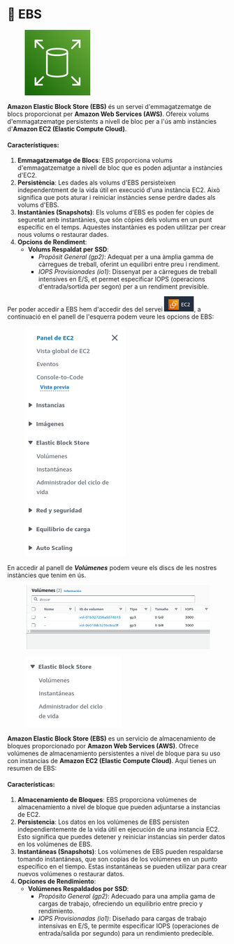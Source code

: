 # 📀 EBS

<figure><img src=".gitbook/assets/image (8).png" alt="" width="150"><figcaption></figcaption></figure>

**Amazon Elastic Block Store (EBS)** és un servei d'emmagatzematge de blocs proporcionat per **Amazon Web Services (AWS)**. Ofereix volums d'emmagatzematge persistents a nivell de bloc per a l'ús amb instàncies d'**Amazon EC2 (Elastic Compute Cloud)**.

#### Característiques:

1. **Emmagatzematge de Blocs**: EBS proporciona volums d'emmagatzematge a nivell de bloc que es poden adjuntar a instàncies d'EC2.
2. **Persistència**: Les dades als volums d'EBS persisteixen independentment de la vida útil en execució d'una instància EC2. Això significa que pots aturar i reiniciar instàncies sense perdre dades als volums d'EBS.
3. **Instantànies (Snapshots)**: Els volums d'EBS es poden fer còpies de seguretat amb instantànies, que són còpies dels volums en un punt específic en el temps. Aquestes instantànies es poden utilitzar per crear nous volums o restaurar dades.
4. **Opcions de Rendiment**:
   * **Volums Respaldat per SSD**:
     * _Propòsit General (gp2)_: Adequat per a una àmplia gamma de càrregues de treball, oferint un equilibri entre preu i rendiment.
     * _IOPS Provisionades (io1)_: Dissenyat per a càrregues de treball intensives en E/S, et permet especificar IOPS (operacions d'entrada/sortida per segon) per a un rendiment previsible.

Per poder accedir a EBS hem d'accedir des del servei ![](<.gitbook/assets/image (1).png>), a continuació en el panell de l'esquerra podem veure les opcions de EBS:

<figure><img src=".gitbook/assets/image (3).png" alt=""><figcaption></figcaption></figure>

En accedir al panell de _**Volúmenes**_ podem veure els discs de les nostres instàncies que tenim en ús.&#x20;

<figure><img src=".gitbook/assets/image (4).png" alt=""><figcaption></figcaption></figure>



<figure><img src=".gitbook/assets/image (5).png" alt=""><figcaption></figcaption></figure>

**Amazon Elastic Block Store (EBS)** es un servicio de almacenamiento de bloques proporcionado por **Amazon Web Services (AWS)**. Ofrece volúmenes de almacenamiento persistentes a nivel de bloque para su uso con instancias de **Amazon EC2 (Elastic Compute Cloud)**. Aquí tienes un resumen de EBS:

#### Características:

1. **Almacenamiento de Bloques**: EBS proporciona volúmenes de almacenamiento a nivel de bloque que pueden adjuntarse a instancias de EC2.
2. **Persistencia**: Los datos en los volúmenes de EBS persisten independientemente de la vida útil en ejecución de una instancia EC2. Esto significa que puedes detener y reiniciar instancias sin perder datos en los volúmenes de EBS.
3. **Instantáneas (Snapshots)**: Los volúmenes de EBS pueden respaldarse tomando instantáneas, que son copias de los volúmenes en un punto específico en el tiempo. Estas instantáneas se pueden utilizar para crear nuevos volúmenes o restaurar datos.
4. **Opciones de Rendimiento**:
   * **Volúmenes Respaldados por SSD**:
     * _Propósito General (gp2)_: Adecuado para una amplia gama de cargas de trabajo, ofreciendo un equilibrio entre precio y rendimiento.
     * _IOPS Provisionadas (io1)_: Diseñado para cargas de trabajo intensivas en E/S, te permite especificar IOPS (operaciones de entrada/salida por segundo) para un rendimiento predecible.



